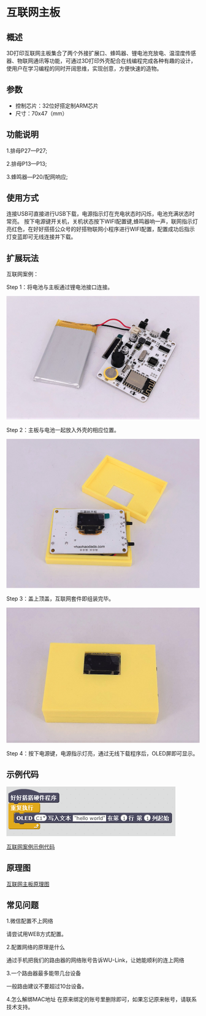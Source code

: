 # 互联网主板

## 概述

3D打印互联网主板集合了两个外接扩展口、蜂鸣器、锂电池充放电、温湿度传感器、物联网通讯等功能，可通过3D打印外壳配合在线编程完成各种有趣的设计，使用户在学习编程的同时开阔思维，实现创意，方便快速的造物。

## 参数

* 控制芯片：32位好搭定制ARM芯片 
* 尺寸：70x47（mm）

## 功能说明

1.排母P27—P27;

2.排母P13—P13;

3.蜂鸣器—P20/配网响应;

## 使用方式

连接USB可直接进行USB下载，电源指示灯在充电状态时闪烁，电池充满状态时常亮。 按下电源键开关机，关机状态按下WIFI配置键,蜂鸣器响一声，联网指示灯亮红色，在好好搭搭公众号的好搭物联网小程序进行WIFI配置，配置成功后指示灯变蓝即可无线连接并下载。

## 扩展玩法

互联网案例：

Step 1：将电池与主板通过锂电池接口连接。

![](../../.gitbook/assets/hulianwang-1.JPG)

Step 2：主板与电池一起放入外壳的相应位置。

![](../../.gitbook/assets/hulianwang-2.JPG)

Step 3：盖上顶盖，互联网套件即组装完毕。

![](../../.gitbook/assets/hulianwang-3.JPG)

Step 4：按下电源键，电源指示灯亮，通过无线下载程序后，OLED屏即可显示。

## 示例代码

![](../../.gitbook/assets/hulianwang-5.png)

[互联网案例示例代码](http://www.haohaodada.com/show.php?id=1066004)

## 原理图

[互联网主板原理图](https://github.com/Haohaodada-official/docs/blob/master/3d-da-yin-tao-jian/pdf/互联网主板.pdf)

## 常见问题

1.微信配置不上网络

请尝试用WEB方式配置。

2.配置网络的原理是什么

通过手机把我们的路由器的网络账号告诉WU-Link，让她能顺利的连上网络

3.一个路由器最多能带几台设备

一般路由建议不要超过10台设备。

4.怎么解绑MAC地址 在原来绑定的账号里删除即可，如果忘记原来帐号，请联系技术支持。

